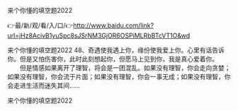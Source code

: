来个你懂的填空题2022

👉最/新/观/看/入/口/👉http://www.baidu.com/link?url=jHz8AcivB1yuSpc8sJSrNM3GjOR6OSPiMLRbBTcVT1O&wd

来个你懂的填空题2022	48、奇遇使我遇上你，缘份使我爱上你。心里有话告诉你。但是又怕伤害你，此时此刻想起你，但愿马上见到你，我是真心爱着你。
　　但是情感如果离开了理智，将会是一团混乱。如果没有理智，你会走向贪婪；如果没有理智，你会流于片面；如果没有理智，你会一事无成；如果没有理智，你会走进生活而迷失其间……


来个你懂的填空题2022
